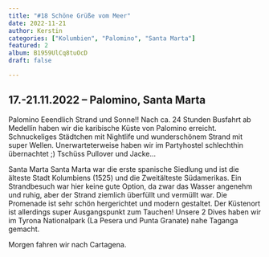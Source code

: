 ```yaml
---
title: "#18 Schöne Grüße vom Meer"
date: 2022-11-21
author: Kerstin
categories: ["Kolumbien", "Palomino", "Santa Marta"]
featured: 2
album: B1959UlCq8tuOcD
draft: false

---
```


## 17.-21.11.2022 – Palomino, Santa Marta

Palomino
Eeendlich Strand und Sonne!! Nach ca. 24 Stunden Busfahrt ab Medellín haben wir die karibische Küste von Palomino erreicht. Schnuckeliges Städtchen mit Nightlife und wunderschönem Strand mit super Wellen. Unerwarteterweise haben wir im Partyhostel schlechthin übernachtet ;) 
Tschüss Pullover und Jacke...
 
Santa Marta
Santa Marta war die erste spanische Siedlung und ist die älteste Stadt Kolumbiens (1525) und die Zweitälteste Südamerikas. Ein Strandbesuch war hier keine gute Option, da zwar das Wasser angenehm und ruhig, aber der Strand ziemlich überfüllt und vermüllt war. Die Promenade ist sehr schön hergerichtet und modern gestaltet. 
Der Küstenort ist allerdings super Ausgangspunkt zum Tauchen! Unsere 2 Dives haben wir im Tyrona Nationalpark (La Pesera und Punta Granate) nahe Taganga gemacht.

Morgen fahren wir nach Cartagena.
